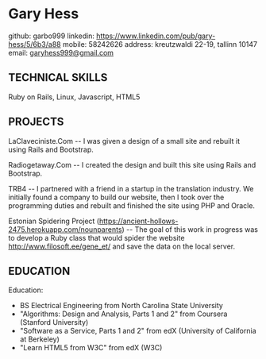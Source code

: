 # Gary Hess
github: garbo999
linkedin: https://www.linkedin.com/pub/gary-hess/5/6b3/a88
mobile: 58242626
address: kreutzwaldi 22-19, tallinn 10147
email: garyhess999@gmail.com

## TECHNICAL SKILLS
Ruby on Rails, Linux, Javascript, HTML5

## PROJECTS

LaClaveciniste.Com -- I was given a design of a small site and rebuilt it using Rails and Bootstrap.

Radiogetaway.Com -- I created the design and built this site using Rails and Bootstrap. 

TRB4 -- I partnered with a friend in a startup in the translation industry. We initially found a company to build our website, then I took over the programming duties and rebuilt and finished the site using PHP and Oracle.

Estonian Spidering Project (https://ancient-hollows-2475.herokuapp.com/nounparents) -- The goal of this work in progress was to develop a Ruby class that would spider the website http://www.filosoft.ee/gene_et/ and save the data on the local server.

## EDUCATION

Education: 

- BS Electrical Engineering from North Carolina State University
- "Algorithms: Design and Analysis, Parts 1 and 2" from Coursera (Stanford University)
- "Software as a Service, Parts 1 and 2" from edX (University of California at Berkeley)
- "Learn HTML5 from W3C" from edX (W3C)

